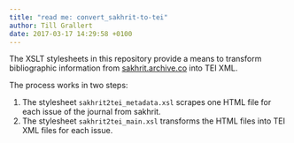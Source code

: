 ```yaml
---
title: "read me: convert_sakhrit-to-tei"
author: Till Grallert
date: 2017-03-17 14:29:58 +0100
---
```


The XSLT stylesheets in this repository provide a means to transform bibliographic information from [sakhrit.archive.co](http://sakhrit.archive.co) into TEI XML.

The process works in two steps:

1. The stylesheet `sakhrit2tei_metadata.xsl` scrapes one HTML file for each issue of the journal from sakhrit.
2. The stylesheet `sakhrit2tei_main.xsl` transforms the HTML files into TEI XML files for each issue.